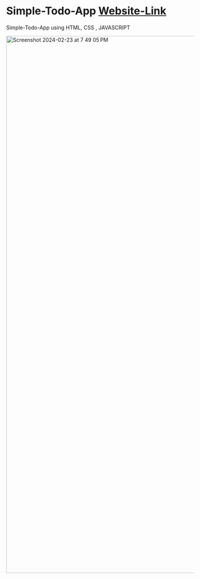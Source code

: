 # Simple-Todo-App  [Website-Link](https://simple-todo-app-self.vercel.app/)
Simple-Todo-App using HTML, CSS , JAVASCRIPT 

<img width="1440" alt="Screenshot 2024-02-23 at 7 49 05 PM" src="https://github.com/vinayak-navghane/Simple-Todo-App/assets/78038520/fb7c67ad-0965-40ef-bbb2-a6e92a20c252">
